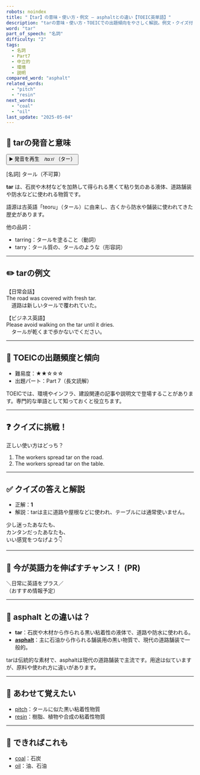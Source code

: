 ```yaml
---
robots: noindex
title: "【tar】の意味・使い方・例文 ― asphaltとの違い【TOEIC英単語】"
description: "tarの意味・使い方・TOEICでの出題傾向をやさしく解説。例文・クイズ付きでasphaltとの違いもわかりやすく学べます。"
word: "tar"
part_of_speech: "名詞"
difficulty: "2"
tags:
  - 名詞
  - Part7
  - 中立的
  - 環境
  - 説明
compared_word: "asphalt"
related_words:
  - "pitch"
  - "resin"
next_words:
  - "coal"
  - "oil"
last_update: "2025-05-04"
---
```


## 🔰 tarの発音と意味

<button class="play-audio" onclick="playTTS('tar')">
  <span class="play-audio-main">
    ▶️ 発音を再生　/tɑːr/
  </span>
  <span class="play-audio-sub">
    （ター）
  </span>
</button>

[名詞] タール（不可算）

**tar** は、石炭や木材などを加熱して得られる黒くて粘り気のある液体、道路舗装や防水などに使われる物質です。

語源は古英語「teoru」（タール）に由来し、古くから防水や舗装に使われてきた歴史があります。

他の品詞：  
- tarring：タールを塗ること（動詞）
- tarry：タール質の、タールのような（形容詞）

---

## ✏️ tarの例文

【日常会話】  
The road was covered with fresh tar.  
　道路は新しいタールで覆われていた。

【ビジネス英語】  
Please avoid walking on the tar until it dries.  
　タールが乾くまで歩かないでください。

---

## 🎯 TOEICの出題頻度と傾向

- 難易度：★★☆☆☆
- 出題パート：Part 7（長文読解）

TOEICでは、環境やインフラ、建設関連の記事や説明文で登場することがあります。専門的な単語として知っておくと役立ちます。

---

## ❓ クイズに挑戦！

正しい使い方はどっち？

1. The workers spread tar on the road.  
2. The workers spread tar on the table.

---

## ✅ クイズの答えと解説

- 正解：**1**
- 解説：tarは主に道路や屋根などに使われ、テーブルには通常使いません。

少し迷ったあなたも、  
カンタンだったあなたも、  
いい感覚をつなげよう👇️

---

## 🚀 今が英語力を伸ばすチャンス！ (PR)

<div class="info-center">
＼日常に英語をプラス／<br>  
（おすすめ情報予定）
</div>

---

## 🤔  asphalt との違いは？

- **tar**：石炭や木材から作られる黒い粘着性の液体で、道路や防水に使われる。
- **[asphalt](/asphalt)**：主に石油から作られる舗装用の黒い物質で、現代の道路舗装で一般的。

tarは伝統的な素材で、asphaltは現代の道路舗装で主流です。用途は似ていますが、原料や使われ方に違いがあります。

---

## 🧩 あわせて覚えたい

- [pitch](/pitch)：タールに似た黒い粘着性物質
- [resin](/resin)：樹脂、植物や合成の粘着性物質

---

## 📖 できればこれも

- [coal](/coal)：石炭
- [oil](/oil)：油、石油

<!-- cvid: aid21_bid23 -->
